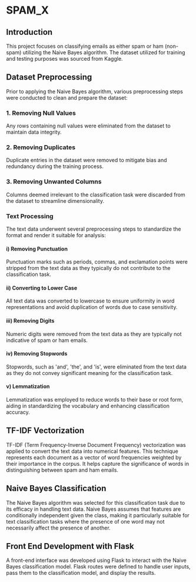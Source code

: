 # SPAM_X

## Introduction
This project focuses on classifying emails as either spam or ham (non-spam) utilizing the Naive Bayes algorithm. The dataset utilized for training and testing purposes was sourced from Kaggle.

## Dataset Preprocessing
Prior to applying the Naive Bayes algorithm, various preprocessing steps were conducted to clean and prepare the dataset:

### 1. Removing Null Values
Any rows containing null values were eliminated from the dataset to maintain data integrity.

### 2. Removing Duplicates
Duplicate entries in the dataset were removed to mitigate bias and redundancy during the training process.

### 3. Removing Unwanted Columns
Columns deemed irrelevant to the classification task were discarded from the dataset to streamline dimensionality.

### Text Processing
The text data underwent several preprocessing steps to standardize the format and render it suitable for analysis:

#### i) Removing Punctuation
Punctuation marks such as periods, commas, and exclamation points were stripped from the text data as they typically do not contribute to the classification task.

#### ii) Converting to Lower Case
All text data was converted to lowercase to ensure uniformity in word representations and avoid duplication of words due to case sensitivity.

#### iii) Removing Digits
Numeric digits were removed from the text data as they are typically not indicative of spam or ham emails.

#### iv) Removing Stopwords
Stopwords, such as 'and', 'the', and 'is', were eliminated from the text data as they do not convey significant meaning for the classification task.

#### v) Lemmatization
Lemmatization was employed to reduce words to their base or root form, aiding in standardizing the vocabulary and enhancing classification accuracy.

## TF-IDF Vectorization
TF-IDF (Term Frequency-Inverse Document Frequency) vectorization was applied to convert the text data into numerical features. This technique represents each document as a vector of word frequencies weighted by their importance in the corpus. It helps capture the significance of words in distinguishing between spam and ham emails.

## Naive Bayes Classification
The Naive Bayes algorithm was selected for this classification task due to its efficacy in handling text data. Naive Bayes assumes that features are conditionally independent given the class, making it particularly suitable for text classification tasks where the presence of one word may not necessarily affect the presence of another.

## Front End Development with Flask
A front-end interface was developed using Flask to interact with the Naive Bayes classification model. Flask routes were defined to handle user inputs, pass them to the classification model, and display the results.



